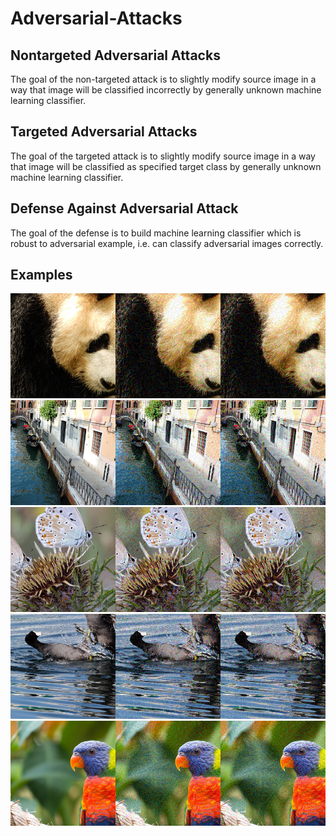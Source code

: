 # Adversarial-Attacks

## Nontargeted Adversarial Attacks

The goal of the non-targeted attack is to slightly modify source image in a way that image will be classified incorrectly by generally unknown machine learning classifier.

## Targeted Adversarial Attacks

The goal of the targeted attack is to slightly modify source image in a way that image will be classified as specified target class by generally unknown machine learning classifier.

## Defense Against Adversarial Attack

The goal of the defense is to build machine learning classifier which is robust to adversarial example, i.e. can classify adversarial images correctly.

## Examples

![alt text](Example/ex0.png)
![alt text](Example/ex1.png)
![alt text](Example/ex2.png)
![alt text](Example/ex3.png)
![alt text](Example/ex4.png)
